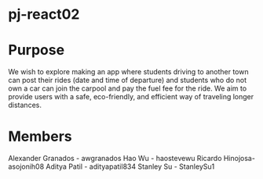 # pj-react02

# Purpose

We wish to explore making an app where students driving to another town can post their rides (date and time of departure) and students who do not own a car can join the carpool and pay the fuel fee for the ride. We aim to provide users with a safe, eco-friendly, and efficient way of traveling longer distances.

# Members

Alexander Granados - awgranados
Hao Wu - haostevewu
Ricardo Hinojosa- asojonih08
Aditya Patil - adityapatil834
Stanley Su - StanleySu1
